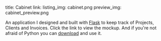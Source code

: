 title: Cabinet
link:
listing_img: cabinet.png
preview_img: cabinet_preview.png

An application I designed and built with [Flask](http://flask.pocoo.org/) to keep track of Projects, Clients and Invoices. Click the link to view the mockup. And if you're not afraid of Python you can [download](https://github.com/soniacs/cabinet) and use it.